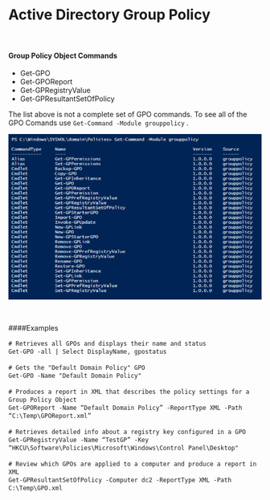 

# Active Directory Group Policy

<br>

#### Group Policy Object Commands
- Get-GPO
- Get-GPOReport
- Get-GPRegistryValue
- Get-GPResultantSetOfPolicy

The list above is not a complete set of GPO commands.  To see all of the GPO Comands use <code>Get-Command -Module grouppolicy</code> .

![](screenshots/ps_snip100.png)

<br>

####Examples
    
    # Retrieves all GPOs and displays their name and status
    Get-GPO -all | Select DisplayName, gpostatus

    # Gets the "Default Domain Policy" GPO
    Get-GPO -Name "Default Domain Policy"
    
    # Produces a report in XML that describes the policy settings for a Group Policy Object
    Get-GPOReport -Name “Default Domain Policy” -ReportType XML -Path “C:\Temp\GPOReport.xml”
    
    # Retrieves detailed info about a registry key configured in a GPO
    Get-GPRegistryValue -Name “TestGP” -Key “HKCU\Software\Policies\Microsoft\Windows\Control Panel\Desktop"
    
    # Review which GPOs are applied to a computer and produce a report in XML
    Get-GPResultantSetOfPolicy -Computer dc2 -ReportType XML -Path C:\Temp\GPO.xml
    
<br>


